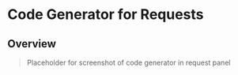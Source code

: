 # Code Generator for Requests

## Overview



> Placeholder for screenshot of code generator in request panel
